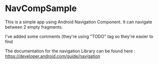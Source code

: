 # NavCompSample

This is a simple app using Android Navigation Component.
It can navigate between 2 empty fragments.

I've added some comments (they're using "TODO" tag so they're easier to find

The documentation for the navigation Library can be found here :
https://developer.android.com/guide/navigation
